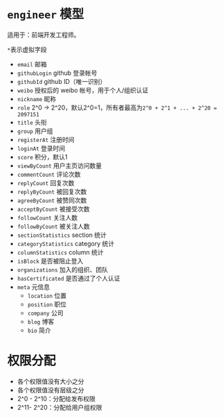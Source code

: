 # `engineer` 模型

适用于：前端开发工程师。

`*`表示虚拟字段

- `email` 邮箱
- `githubLogin` github 登录帐号
- `githubId` github ID（唯一识别）
- `weibo` 授权后的 weibo 帐号，用于个人/组织认证
- `nickname` 昵称
- `role` 2^0 -> 2^20，默认2^0=1，所有者最高为`2^0 + 2^1 + ... + 2^20 = 2097151`
- `title` 头衔
- `group` 用户组
- `registerAt` 注册时间
- `loginAt` 登录时间
- `score` 积分，默认1
- `viewByCount` 用户主页访问数量
- `commentCount` 评论次数
- `replyCount` 回复次数
- `replyByCount` 被回复次数
- `agreeByCount` 被赞同次数
- `acceptByCount` 被接受次数
- `followCount` 关注人数
- `followByCount` 被关注人数
- `sectionStatistics` section 统计
- `categoryStatistics` category 统计
- `columnStatistics` column 统计
- `isBlock` 是否被阻止登入
- `organizations` 加入的组织、团队
- `hasCertificated` 是否通过了个人认证
- `meta` 元信息
	- `location` 位置
	- `position` 职位
	- `company` 公司
	- `blog` 博客
	- `bio` 简介


# 权限分配
- 各个权限值没有大小之分
- 各个权限值没有层级之分
- 2^0 - 2^10：分配给发布权限
- 2^11- 2^20：分配给用户组权限